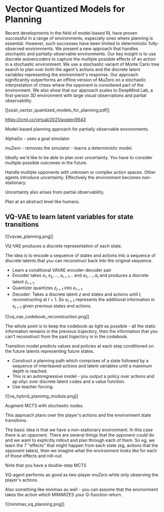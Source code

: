 # Vector Quantized Models for Planning

Recent developments in the field of model-based RL have proven successful in a range of environments, especially ones where planning is essential. However, such successes have been limited to deterministic fully-observed environments. We present a new approach that handles stochastic and partially-observable environments. Our key insight is to use discrete autoencoders to capture the multiple possible effects of an action in a stochastic environment. We use a stochastic variant of Monte Carlo tree search to plan over both the agent's actions and the discrete latent variables representing the environment's response. Our approach significantly outperforms an offline version of MuZero on a stochastic interpretation of chess where the opponent is considered part of the environment. We also show that our approach scales to DeepMind Lab, a first-person 3D environment with large visual observations and partial observability.

[[ozair_vector_quantized_models_for_planning.pdf]]

https://icml.cc/virtual/2021/poster/9543

Model-based planning approach for partially observable environments.

AlphaGo - uses a goal simulator

muZero - removes the simulator - learns a deterministic model.

Ideally we'd like to be able to plan over uncertainty. You have to consider multiple possible outcomes in the future.

Handle multiple opponents with unknown or complex action spaces. Other agents introduce uncertainty. Effectively the environment becomes non-stationary.

Uncertainty also arises from partial observability.

Plan at an abstract level like humans.

## VQ-VAE to learn latent variables for state transitions

![[vqvae_planning.png]]

VQ-VAE produces a discrete representation of each state.

The idea is to encode a sequence of states and actions into a sequence of discrete latents that you can reconstruct back into the original sequence.
 - Learn a conditional VAVAE encoder-decoder pair
 - Encoder takes $s_1, s_2, ..., s_{t + 1}$... and $a_1, ..., a_{t}$ and produces a discrete latent $z_{t + 1}$.
 - Quantizer quantizes $z_{t + 1}$ into $e_{t + 1}$
 - Decoder: Takes a discrete latent $z$ and states and actions until $t$, reconstructing at $t + 1$. So $e_{t + 1}$ represents the additional information in $s_{t + 1}$ given previous states and actions.

![[vq_vae_codebook_reconstruction.png]]

The whole point is to keep the codebook as light as possible - all the static information remains in the previous trajectory, then the information that you can't reconstruct from the past trajectory is in the codebook.

Transition model predicts values and policies at each step conditioned on the future latents representing future states.

 - Construct a planning path which comprises of a state followed by a sequence of interleaved actions and latent variables until a maximum depth is reached.
 - This is an autoregressive model - you output a policy over actions and ap oliyc over discrete latent codes and a value function.
 - Use teacher forcing.

![[vq_hybrid_planning_module.png]]

Augment MCTS with stochastic nodes.

This approach plans over the player's actions and the environment state transitions.

The basic idea is that we have a non-stationary environment. In this case there is an opponent. There are several things that the opponent *could* do and we want to explicitly rollout and plan through each of them. So eg, we learn the 7 "effects" that might happen from each state (eg, actions that the opponent takes), then we imagine what the environment looks like for each of those effects and roll-out.

Note that you have a double-step MCTS

VQ-agent performs as good as two-player muZero while only observing the player's actions.


Also something like minimax as well - you can assume that the environment takes the action which MINIMIZES your Q-function return.

![[minimax_vq_planning.png]]